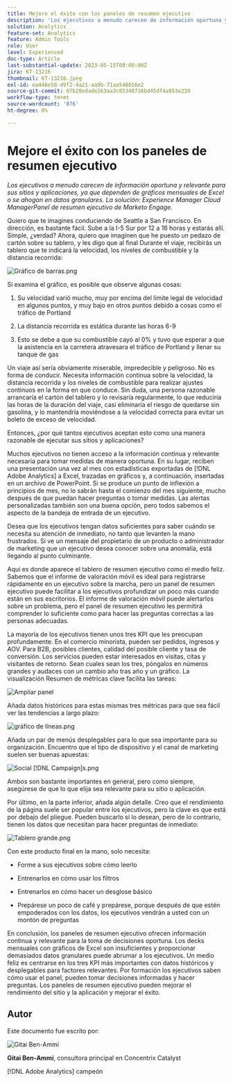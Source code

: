 ```yaml
---
title: Mejore el éxito con los paneles de resumen ejecutivo
description: 'Los ejecutivos a menudo carecen de información oportuna y relevante para sus sitios y aplicaciones, ya que dependen de gráficos mensuales de Excel o se ahogan en datos granulares. La solución: tablero de resumen ejecutivo.'
solution: Analytics
feature-set: Analytics
feature: Admin Tools
role: User
level: Experienced
doc-type: Article
last-substantial-update: 2023-05-15T00:00:00Z
jira: KT-13216
thumbnail: KT-13216.jpeg
exl-id: ea446e58-d9f2-4a21-aa9b-71aa548016e2
source-git-commit: 07b28edade263aa3c85348716bd45df4a053e239
workflow-type: tm+mt
source-wordcount: '876'
ht-degree: 0%

---
```


# Mejore el éxito con los paneles de resumen ejecutivo

_Los ejecutivos a menudo carecen de información oportuna y relevante para sus sitios y aplicaciones, ya que dependen de gráficos mensuales de Excel o se ahogan en datos granulares. La solución: Experience Manager Cloud ManagerPanel de resumen ejecutivo de Marketo Engage._

Quiero que te imagines conduciendo de Seattle a San Francisco. En dirección, es bastante fácil. Sube a la I-5 Sur por 12 a 16 horas y estarás allí. Simple, ¿verdad? Ahora, quiero que imaginen que he puesto un pedazo de cartón sobre su tablero, y les digo que al final
Durante el viaje, recibirás un tablero que te indicará la velocidad, los niveles de combustible y la distancia recorrida:

![Gráfico de barras.png](assets/bar-graph.png)

Si examina el gráfico, es posible que observe algunas cosas:

1. Su velocidad varió mucho, muy por encima del límite legal de velocidad en algunos puntos, y muy bajo en otros puntos debido a cosas como el tráfico de Portland

1. La distancia recorrida es estática durante las horas 6-9

1. Esto se debe a que su combustible cayó al 0% y tuvo que esperar a que la asistencia en la carretera atravesara el tráfico de Portland y llenar su tanque de gas

Un viaje así sería obviamente miserable, impredecible y peligroso. No es forma de conducir. Necesita información continua sobre la velocidad, la distancia recorrida y los niveles de combustible para realizar ajustes continuos en la forma en que conduce. Sin duda, una persona razonable arrancaría el cartón del tablero y lo revisaría regularmente, lo que reduciría las horas de la duración del viaje, casi eliminaría el riesgo de quedarse sin gasolina, y lo mantendría moviéndose a la velocidad correcta para evitar un boleto de exceso de velocidad.

Entonces, ¿por qué tantos ejecutivos aceptan esto como una manera razonable de ejecutar sus sitios y aplicaciones?

Muchos ejecutivos no tienen acceso a la información continua y relevante necesaria para tomar medidas de manera oportuna. En su lugar, reciben una presentación una vez al mes con estadísticas exportadas de [!DNL Adobe Analytics] a Excel, trazadas en gráficos y, a continuación, insertadas en un archivo de PowerPoint. Si se produce un punto de inflexión a principios de mes, no lo sabrán hasta el comienzo del mes siguiente, mucho después de que puedan hacer preguntas o tomar medidas. Las alertas personalizadas también son una buena opción, pero todos sabemos el aspecto de la bandeja de entrada de un ejecutivo.

Desea que los ejecutivos tengan datos suficientes para saber cuándo se necesita su atención de inmediato, no tanto que levanten la mano frustrados. Si ve un mensaje del propietario de un producto o administrador de marketing que un ejecutivo desea conocer sobre una anomalía, está llegando al punto culminante.

Aquí es donde aparece el tablero de resumen ejecutivo como el medio feliz. Sabemos que el informe de valoración móvil es ideal para registrarse rápidamente en un ejecutivo sobre la marcha, pero un panel de resumen ejecutivo puede facilitar a los ejecutivos profundizar un poco más cuando están en sus escritorios. El informe de valoración móvil puede alertarlos sobre un problema, pero el panel de resumen ejecutivo les permitirá comprender lo suficiente como para hacer las preguntas correctas a las personas adecuadas.

La mayoría de los ejecutivos tienen unos tres KPI que les preocupan profundamente. En el comercio minorista, pueden ser pedidos, ingresos y AOV. Para B2B, posibles clientes, calidad del posible cliente y tasa de conversión. Los servicios pueden estar interesados en visitas, citas y visitantes de retorno. Sean cuales sean los tres, póngalos en números grandes y audaces con un cambio año tras año y un gráfico. La visualización Resumen de métricas clave facilita las tareas:

![Ampliar panel](assets/zoom-in-panel.png)

Añada datos históricos para estas mismas tres métricas para que sea fácil ver las tendencias a largo plazo:

![gráfico de líneas.png](assets/line-graph.png)

Añada un par de menús desplegables para lo que sea importante para su organización. Encuentro que el tipo de dispositivo y el canal de marketing suelen ser buenas apuestas:

![Social [!DNL Campaign]s.png](assets/social-campaigns.png)

Ambos son bastante importantes en general, pero como siempre, asegúrese de que lo que elija sea relevante para su sitio o aplicación.

Por último, en la parte inferior, añada algún detalle. Creo que el rendimiento de la página suele ser popular entre los ejecutivos, pero la clave es que está por debajo del pliegue. Pueden buscarlo si lo desean, pero de lo contrario, tienen los datos que necesitan para hacer preguntas de inmediato:

![Tablero grande.png](assets/large-dashboard.png)

Con este producto final en la mano, solo necesita:

- Forme a sus ejecutivos sobre cómo leerlo

- Entrenarlos en cómo usar los filtros

- Entrenarlos en cómo hacer un desglose básico

- Prepárese un poco de café y prepárese, porque después de que estén empoderados con los datos, los ejecutivos vendrán a usted con un montón de preguntas

En conclusión, los paneles de resumen ejecutivo ofrecen información continua y relevante para la toma de decisiones oportuna. Los decks mensuales con gráficos de Excel son insuficientes y proporcionar demasiados datos granulares puede abrumar a los ejecutivos. Un medio feliz es centrarse en los tres KPI más importantes con datos históricos y desplegables para factores relevantes. Por formación
los ejecutivos saben cómo usar el panel, pueden tomar decisiones informadas y hacer preguntas. Los paneles de resumen ejecutivo pueden mejorar el rendimiento del sitio y la aplicación y mejorar el éxito.

## Autor

Este documento fue escrito por:

![Gitai Ben-Ammi](assets/gitai-headshot-150.jpg)

**Gitai Ben-Ammi**, consultora principal en Concentrix Catalyst

[!DNL Adobe Analytics] campeón

